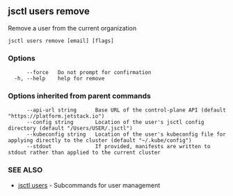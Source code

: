 ## jsctl users remove

Remove a user from the current organization

```
jsctl users remove [email] [flags]
```

### Options

```
      --force   Do not prompt for confirmation
  -h, --help    help for remove
```

### Options inherited from parent commands

```
      --api-url string      Base URL of the control-plane API (default "https://platform.jetstack.io")
      --config string       Location of the user's jsctl config directory (default "/Users/USER/.jsctl")
      --kubeconfig string   Location of the user's kubeconfig file for applying directly to the cluster (default "~/.kube/config")
      --stdout              If provided, manifests are written to stdout rather than applied to the current cluster
```

### SEE ALSO

* [jsctl users](jsctl_users.md)	 - Subcommands for user management

